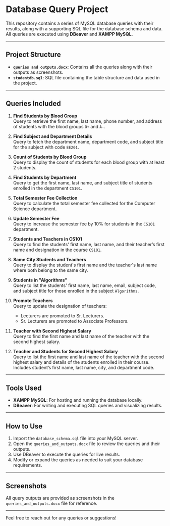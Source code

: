 # Database Query Project

This repository contains a series of MySQL database queries with their results, along with a supporting SQL file for the database schema and data. All queries are executed using **DBeaver** and **XAMPP MySQL**.

---

## Project Structure

- **`queries and outputs.docx`**: Contains all the queries along with their outputs as screenshots.
- **`studentdb.sql`**: SQL file containing the table structure and data used in the project.
---

## Queries Included

1. **Find Students by Blood Group**  
   Query to retrieve the first name, last name, phone number, and address of students with the blood groups `O+` and `A-`.

2. **Find Subject and Department Details**  
   Query to fetch the department name, department code, and subject title for the subject with code `EE201`.

3. **Count of Students by Blood Group**  
   Query to display the count of students for each blood group with at least 2 students.

4. **Find Students by Department**  
   Query to get the first name, last name, and subject title of students enrolled in the department `CS101`.

5. **Total Semester Fee Collection**  
   Query to calculate the total semester fee collected for the Computer Science department.

6. **Update Semester Fee**  
   Query to increase the semester fee by 10% for students in the `CS101` department.

7. **Students and Teachers in CS101**  
   Query to find the students' first name, last name, and their teacher’s first name and designation in the course `CS101`.

8. **Same City Students and Teachers**  
   Query to display the student's first name and the teacher's last name where both belong to the same city.

9. **Students in "Algorithms"**  
   Query to list the students' first name, last name, email, subject code, and subject title for those enrolled in the subject `Algorithms`.

10. **Promote Teachers**  
    Query to update the designation of teachers:
    - Lecturers are promoted to Sr. Lecturers.
    - Sr. Lecturers are promoted to Associate Professors.

11. **Teacher with Second Highest Salary**  
    Query to find the first name and last name of the teacher with the second highest salary.

12. **Teacher and Students for Second Highest Salary**  
    Query to list the first name and last name of the teacher with the second highest salary and details of the students enrolled in their course. Includes student’s first name, last name, city, and department code.

---

## Tools Used

- **XAMPP MySQL**: For hosting and running the database locally.
- **DBeaver**: For writing and executing SQL queries and visualizing results.

---

## How to Use

1. Import the `database_schema.sql` file into your MySQL server.
2. Open the `queries_and_outputs.docx` file to review the queries and their outputs.
3. Use DBeaver to execute the queries for live results.
4. Modify or expand the queries as needed to suit your database requirements.

---

## Screenshots

All query outputs are provided as screenshots in the `queries_and_outputs.docx` file for reference.

---

Feel free to reach out for any queries or suggestions!

